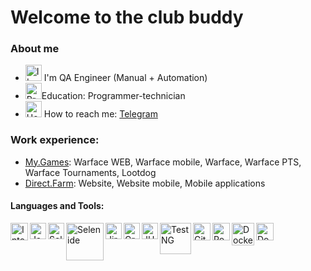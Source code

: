
<!-- # <p align="center"> <img alt="Hi(Привет)" width="100px" src="">  Hello   <img alt="Hi(Привет)" width="100px" src=""> </p> -->
#  Welcome to the club buddy
### **About me** 

- <img alt="I'm QA Engineer (Manual + Automation)" width="26px" src="https://clck.ru/osmSM"> I'm QA Engineer (Manual + Automation)
- <img alt="Programmer-technician" width="26px" src="https://clck.ru/ospsk">Education: Programmer-technician
- <img alt="How to reach me:" width="26px" src="https://clck.ru/ostoU"> How to reach me: [Telegram](https://t.me/MakeyStar)


### **Work experience**:

- [My.Games](https://ru.warface.com/): Warface WEB, Warface mobile, Warface, Warface PTS, Warface Tournaments, Lootdog
- [Direct.Farm](https://direct.farm): Website, Website mobile, Mobile applications


#### **Languages and Tools**:


<img align="left" alt="Intelij_IDEA" width="28px" src="https://starchenkov.pro/qa-guru/img/skills/Intelij_IDEA.svg">
<img align="left" alt="Java" width="26px" src="https://starchenkov.pro/qa-guru/img/skills/Java.svg">
<img align="left" alt="Selenium" width="26px" src="https://starchenkov.pro/qa-guru/img/skills/Selenium.svg">
<img align="left" alt="Selenide" width="60px" src="https://ru.selenide.org/images/selenide-logo-big.png">
<img align="left" alt="Jira" width="26px" src="https://starchenkov.pro/qa-guru/img/skills/Jira.svg">
<img align="left" alt="Gradle" width="26px" src="https://starchenkov.pro/qa-guru/img/skills/Gradle.svg">
<img align="left" alt="JUnit5" width="26px" src="https://starchenkov.pro/qa-guru/img/skills/JUnit5.svg">
<img align="left" alt="TestNG" width="50px" src="https://blog.knoldus.com/wp-content/uploads/2020/01/TESTNG.png">
<img align="left" alt="Github" width="28px" src="https://starchenkov.pro/qa-guru/img/skills/Github.svg">
<img align="left" alt="Postman" width="28px" src="https://yt3.googleusercontent.com/X-rhKMndFm9hT9wIaJns1StBfGbFdLTkAROwm4UZ3n9ucrBky5CFIeeZhSszFXBgQjItzCD0SA=s900-c-k-c0x00ffffff-no-rj">
<img align="left" alt="Docker" width="36px" src="https://timeweb.com/ru/community/article/82/82a19c4a0263cc9bf31614260ac17e71.png">
<img align="left" alt="Docker" width="28px" src="https://upload.wikimedia.org/wikipedia/commons/thumb/e/e9/Jenkins_logo.svg/1200px-Jenkins_logo.svg.png">

